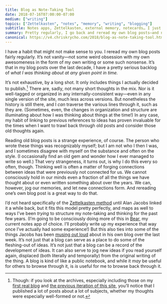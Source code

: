 ```yaml
---
title: Blog as Note-Taking Tool
date: 2018-07-16T07:00:00-07:00
medium: ["writing"]
topics: ["Zettelkasten", "notes", "memory", "writing", "blogging"]
subtitle: Notes apps, Zettelkasten, external memory, notecards… I just have this website.
summary: Pretty regularly, I go back and reread my own blog posts—and not for vanity. It’s an illuminating experience, a lot like reading through old notes.
canonical: https://v4.chriskrycho.com/2018/blog-as-note-taking-tool.html
---
```


I have a habit that might not make sense to you. I reread my own blog posts fairly regularly. It’s not vanity—not some weird obsession with my own awesomeness in the form of my own writing or some such nonsense. It’s that in my blog posts over the last decade, I have a pretty serious backlog of *what I was thinking about at any given point in time.*

It’s not exhaustive, by a long shot. It only includes things I actually decided to publish.[^1] There are, sadly, not many short thoughts in the mix. Nor is it well-tagged or organized in any internally-consistent way—even in any single version of the site, much less across versions. But nonetheless the history is still there, and I *can* traverse the various lines through it, such as they are. (Sometimes, even, the changes in organization and structure are illuminating about how I was thinking about things at the time!) In any case, my habit of linking to previous references to ideas has proven invaluable for the times when I want to trawl back through old posts and consider those old thoughts again.

Reading old blog posts is a strange experience, of course. The person who wrote these things was recognizably myself; but I am not who I then I was, and I sometimes disagree with myself on the substance and often on the style. (I occasionally find an old gem and wonder how I ever managed to write so well.) That very strangeness, it turns out, is why I do this every so often, though. Thinking well is often a matter of forging connections between ideas that were previously not connected for us. We cannot consciously hold in our minds even a fraction of all the things we have thought about or even written something about over the years. We can, however, jog our memories, and let new connections form. And rereading one’s own blog post is a great way to do that.

I’d not heard specifically of the [Zettelkasten method](https://zettelkasten.de) until Alan Jacobs linked it a while back, but it fits this model pretty perfectly, and maps as well to ways I’ve been *trying* to structure my note-taking and thinking for the past few years. (I’m going to be consciously doing more of this in [Bear](http://www.bear-writer.com), my current notes app of choice. I’ll probably write up my experience that way once I’ve actually had some experience!) But this also ties into some of the things Jacobs has been [musing out loud](https://blog.ayjay.org/the-blog-garden/ "The Blog Garden") about in his own blog over the last week. It’s not just that a blog can serve as a place to do some of the fleshing-out of ideas. It’s not just that a blog can be a record of the development of ideas. It can also serve to jog new ideas if you read yourself again, displaced (both literally and temporally) from the original writing of the thing. A blog is kind of like a public notebook, and while it *may* be useful for others to browse through it, is *is* useful for me to browse back through it.

[^1]:	Though: if you look at the archives, especially including those on my [first real blog](http://blog.chriskrycho.com "Thoughts; A Flame") and [the previous iteration of this site](http://2012-2013.chriskrycho.com), you’ll notice that I published a lot of posts about a lot of subjects, whether my thoughts were especially well-formed or not.
